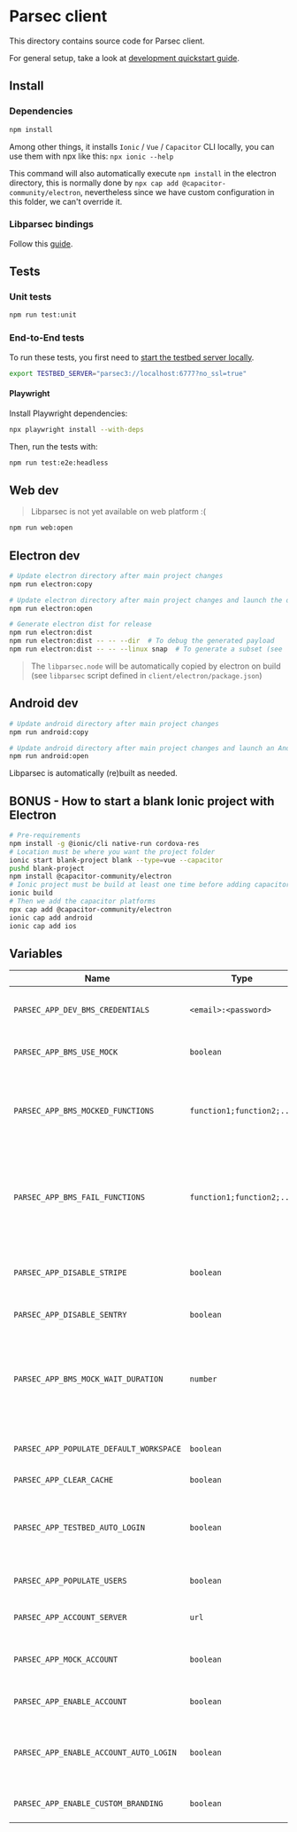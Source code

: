 # Parsec client

This directory contains source code for Parsec client.

For general setup, take a look at [development quickstart guide](../docs/development/README.md#Hacking-the-clients).

## Install

### Dependencies

```bash
npm install
```

Among other things, it installs `Ionic` / `Vue` / `Capacitor` CLI locally, you can use them with npx like this: `npx ionic --help`

This command will also automatically execute `npm install` in the electron directory, this is normally done by `npx cap add @capacitor-community/electron`, nevertheless since we have custom configuration in this folder, we can't override it.

### Libparsec bindings

Follow this [guide](../bindings/README.md).

## Tests

### Unit tests

```bash
npm run test:unit
```

### End-to-End tests

To run these tests, you first need to [start the testbed server locally](../docs/development/README.md#starting-the-testbed-server).

```bash
export TESTBED_SERVER="parsec3://localhost:6777?no_ssl=true"
```

#### Playwright

Install Playwright dependencies:

```bash
npx playwright install --with-deps
```

Then, run the tests with:

```bash
npm run test:e2e:headless
```

## Web dev

> Libparsec is not yet available on web platform :(

```bash
npm run web:open
```

## Electron dev

```bash
# Update electron directory after main project changes
npm run electron:copy

# Update electron directory after main project changes and launch the desktop app
npm run electron:open

# Generate electron dist for release
npm run electron:dist
npm run electron:dist -- -- --dir  # To debug the generated payload
npm run electron:dist -- -- --linux snap  # To generate a subset (see `npx electron-builder build --help`)
```

> The `libparsec.node` will be automatically copied by electron on build (see
> `libparsec` script defined in `client/electron/package.json`)

## Android dev

```bash
# Update android directory after main project changes
npm run android:copy

# Update android directory after main project changes and launch an Android Studio project
npm run android:open
```

Libparsec is automatically (re)built as needed.

<!-- TODO: iOS platform not yet available
## iOS dev

```bash
# In /client
# Update iOS folder after main project changes
npm run ios:copy
# ----
# Update iOS folder after main project changes and launch a XCode project
npm run ios:open
``` -->

## BONUS - How to start a blank Ionic project with Electron

```bash
# Pre-requirements
npm install -g @ionic/cli native-run cordova-res
# Location must be where you want the project folder
ionic start blank-project blank --type=vue --capacitor
pushd blank-project
npm install @capacitor-community/electron
# Ionic project must be build at least one time before adding capacitor plugins
ionic build
# Then we add the capacitor platforms
npx cap add @capacitor-community/electron
ionic cap add android
ionic cap add ios
```

## Variables

| Name                                    | Type                      | Description                                                                             | Remark                                                                                                                  |
| --------------------------------------- | ------------------------- | --------------------------------------------------------------------------------------- | ----------------------------------------------------------------------------------------------------------------------- |
| `PARSEC_APP_DEV_BMS_CREDENTIALS`        | `<email>:<password>`      | Used as default login credentials for the BMS                                           | Only for development purposes! Avoid using `:` in your password as it will mess up the parsing.                         |
| `PARSEC_APP_BMS_USE_MOCK`               | `boolean`                 | Used to mock calls to the BMS                                                           | Only for development purposes!                                                                                          |
| `PARSEC_APP_BMS_MOCKED_FUNCTIONS `      | `function1;function2;...` | Comma-separated list of functions from the BMS API to mock                              | Only for development purposes!                                                                                          |
| `PARSEC_APP_BMS_FAIL_FUNCTIONS `        | `function1;function2;...` | Comma-separated list of functions from the BMS API that should fail if mocked           | Only for development purposes!                                                                                          |
| `PARSEC_APP_DISABLE_STRIPE`             | `boolean`                 | Disable Stripe and hide the customer area                                               |                                                                                                                         |
| `PARSEC_APP_DISABLE_SENTRY`             | `boolean`                 | Disable Sentry                                                                          |                                                                                                                         |
| `PARSEC_APP_BMS_MOCK_WAIT_DURATION`     | `number`                  | How much time mocked BMS functions should take, to simulate network and server slowness | Only for development purposes!                                                                                          |
| `PARSEC_APP_POPULATE_DEFAULT_WORKSPACE` | `boolean`                 | Adds files to the default workspace                                                     | Only for development purposes!                                                                                          |
| `PARSEC_APP_CLEAR_CACHE`                | `boolean`                 | Clear the cache                                                                         | Only for development purposes!                                                                                          |
| `PARSEC_APP_TESTBED_AUTO_LOGIN`         | `boolean`                 | Logins automatically to the first device if set and if using the testbed                | Only for development purposes                                                                                           |
| `PARSEC_APP_POPULATE_USERS`             | `boolean`                 | Adds users to the default organization                                                  | Only for development purposes!                                                                                          |
| `PARSEC_APP_ACCOUNT_SERVER`             | `url`                     | Parsec Account server to use                                                            |                                                                                                                         |
| `PARSEC_APP_MOCK_ACCOUNT`               | `boolean`                 | Mock the calls to Parsec Account                                                        | Only for development purposes!                                                                                          |
| `PARSEC_APP_ENABLE_ACCOUNT`             | `boolean`                 | Enable Parsec Account                                                                   |                                                                                                                         |
| `PARSEC_APP_ENABLE_ACCOUNT_AUTO_LOGIN`  | `boolean`                 | Enable Account auto login                                                               | Only for development purposes! Only works if `PARSEC_APP_ENABLE_ACCOUNT` and `PARSEC_APP_MOCK_ACCOUNT` are set to true. |
| `PARSEC_APP_ENABLE_CUSTOM_BRANDING`     | `boolean`                 | Enable the custom branding                                                              |                                                                                                                         |
